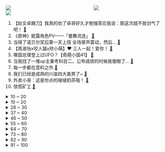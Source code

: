 <div >
	<a style="float:left;width:55%;" href = "https://github.com/anuraghazra/github-readme-stats">
	 <img src = "https://github-readme-stats.vercel.app/api?username=iuuuuuaena&theme=buefy&show_icons=true"/>
	</a>
	<a  style="float:right;width:45%" href = "https://github.com/anuraghazra/github-readme-stats">
	 <img  src="https://github-readme-stats.vercel.app/api/top-langs/?username=anuraghazra&layout=compact"/>
	</a>
	</div>

[![](https://img.shields.io/badge/jxd-@jxdgogogo.xyz-yellowgreen.svg)](https://www.jxdgogogo.xyz)<br>
1. 【赵文卓踢刀】我真的劝了卓哥好久才勉强答应我说：那这次就不放剑气了吧！ [:link:](//www.bilibili.com/video/BV1cP41177FL) <br>
2. 《原神》妮露角色PV——「曼舞流连」 [:link:](//www.bilibili.com/video/BV1NP411J7KM) <br>
3. 当得了诺贝尔奖后第一天上班 全场掌声雷动，然后… [:link:](//www.bilibili.com/video/BV1yT411P7in) <br>
4. 【周淑怡x咬人猫x欣小萌】❤️  三人一起！爱你！ [:link:](//www.bilibili.com/video/BV1GG4y1W7qr) <br>
5. 哪国总理登上过UFO？【奇葩小国41】 [:link:](//www.bilibili.com/video/BV1YN4y1N76N) <br>
6. 当我找了一堆up主重考科目二，公布成绩的时候我傻眼了… [:link:](//www.bilibili.com/video/BV1fG4y1W7dN) <br>
7. 每一步都在意料之外 [:link:](//www.bilibili.com/video/BV15B4y1E7Pf) <br>
8. 我们已经是成熟的川渝四大美男了~ [:link:](//www.bilibili.com/video/BV11T411P7u8) <br>
9. 外卖小哥：这是你点的啵啵奶茶哦！ [:link:](//www.bilibili.com/video/BV1BR4y197CT) <br>
10. 惊慌矿工 [:link:](//www.bilibili.com/video/BV1Ut4y1F7Ja) <br>
<details>
<summary>10 ~ 20</summary>

11. 我结婚以后，这些美少女就托付给你们了【阅片无数特别篇】 [:link:](//www.bilibili.com/video/BV1qe411j79j) <br>
12. 也许 这就是命 [:link:](//www.bilibili.com/video/BV1cT411N7MZ) <br>
13. 我打了10000局排位，只为这一局的胜利！！ [:link:](//www.bilibili.com/video/BV1D8411s7ty) <br>
14. 我本以为手打大铁锅已经是我的极限了，直到我遇到了手打牛肉丸.... [:link:](//www.bilibili.com/video/BV1NG4y1s7B3) <br>
15. 贫穷限制了我的想象 [:link:](//www.bilibili.com/video/BV1vt4y1c73V) <br>
16. 秀男友界的天花板！！！ [:link:](//www.bilibili.com/video/BV1iT411P7uR) <br>
17. 【潮王】我不信谁敢穿这样上街 [:link:](//www.bilibili.com/video/BV1Ye4y167oz) <br>
18. 【十月霸权】转生成为魔剑亚托克斯~暗裔的奇妙冒险（第一集） [:link:](//www.bilibili.com/video/BV1MG4y1s79t) <br>
19. 哪个鬼才教你这么二创的？！DNA都给我创碎了！ [:link:](//www.bilibili.com/video/BV1fB4y1L7Se) <br>
</details>
<details>
<summary>19 ~ 20</summary>

20. 除了追着牛啃，还有比《香菜牛肉》更简单的牛肉的做法了吗？ [:link:](//www.bilibili.com/video/BV1Mg411v7DL) <br>
21. 有个社交恐惧症的朋友是什么体验！ [:link:](//www.bilibili.com/video/BV1aT411K78F) <br>
22. 三年之期已到，我要回异世界啦 [:link:](//www.bilibili.com/video/BV1We4y1n7kV) <br>
23. 【时代少年团】《浅炸一下吧！》01：重新相聚的时刻 [:link:](//www.bilibili.com/video/BV1BT411P7k4) <br>
24. 吃光就是我们公司的工作内容 [:link:](//www.bilibili.com/video/BV1JN4y1N7hk) <br>
25. 万万没想到啊！今年物理诺奖是量子纠缠啊，这太炸裂了啊！ [:link:](//www.bilibili.com/video/BV1nG4y1W7go) <br>
26. 【warma】为了唱rap我咬到三次舌头 [:link:](//www.bilibili.com/video/BV1N24y197PX) <br>
27. 今儿去打卡拉斯维加斯一家美式薯条餐厅！你们觉得这100刀花的值吗？ [:link:](//www.bilibili.com/video/BV1TT411P7Bo) <br>
28. 坚持热爱1万小时，就是普通人的逆袭捷径 [:link:](//www.bilibili.com/video/BV1ft4y1F7Bf) <br>
</details>
<details>
<summary>28 ~ 30</summary>

29. 这五个神器确实强大…… [:link:](//www.bilibili.com/video/BV1m841147N8) <br>
30. ⚡每天一遍，家长升天⚡ [:link:](//www.bilibili.com/video/BV1924y1X7k4) <br>
31. 当你尝试将虚假广告做成游戏... [:link:](//www.bilibili.com/video/BV1Ue4y1H7ER) <br>
32. 中文系小伙走火入魔，在洛河里背诵《洛神赋》 [:link:](//www.bilibili.com/video/BV1HN4y1N7w5) <br>
33. 趁着国庆终于有机会到南昌好好旅游了，除了好好放松，当然也要狠狠记录啊！ [:link:](//www.bilibili.com/video/BV1F8411x7hQ) <br>
34. 还敢敲诈勒索，这波可还刑？ [:link:](//www.bilibili.com/video/BV1DP411E7Nm) <br>
35. 【Stray Kids】"CASE 143" M/V [:link:](//www.bilibili.com/video/BV1jG411E7jh) <br>
36. 可我确实也会嫉妒啊... [:link:](//www.bilibili.com/video/BV1AT411N7LT) <br>
37. ⚡擦 大 哥⚡ [:link:](//www.bilibili.com/video/BV1se4y1n7pV) <br>
</details>
<details>
<summary>37 ~ 40</summary>

38. 带女朋友去算命...算 了 个 鬼 ？！！ [:link:](//www.bilibili.com/video/BV1EB4y1j76F) <br>
39. 国庆第二天，给大家普及一个知识 [:link:](//www.bilibili.com/video/BV16V4y1N7jn) <br>
40. 《明日方舟》EP - A Sweet Rendez-vous [:link:](//www.bilibili.com/video/BV1Ye4y1B7ru) <br>
41. 鸭子淋雨一动不动？ [:link:](//www.bilibili.com/video/BV1zG4y1H7kd) <br>
42. 汤姆家到底多有钱？贫穷限制了我的想象！ [:link:](//www.bilibili.com/video/BV1Rg411a7x8) <br>
43. 好好同大家道个别吧，我要为小芋圆挣生活费去了 [:link:](//www.bilibili.com/video/BV1ZR4y1971B) <br>
44. [菊草TOON] 被兽人奴隶抓住的贵族 [:link:](//www.bilibili.com/video/BV13e4y167B3) <br>
45. 真 假 养 猪 流 [:link:](//www.bilibili.com/video/BV1rP411n7Vk) <br>
46. 还是那个动画渣 [:link:](//www.bilibili.com/video/BV1Gt4y1A7HN) <br>
</details>
<details>
<summary>46 ~ 50</summary>

47. 我点高香敬神明 抵我心中意难平 [:link:](//www.bilibili.com/video/BV1J24y197CR) <br>
48. 物业大哥搭讪富二代女大学生业主？难说！【慧小媛】 [:link:](//www.bilibili.com/video/BV1gP41177jx) <br>
49. 【非官方S12主题曲】-《天选》中国风燃曲为LPL加油！ [:link:](//www.bilibili.com/video/BV1Ad4y1B7BN) <br>
50. 躲闪摇!但是二次元 [:link:](//www.bilibili.com/video/BV1jT411P7d1) <br>
51. 红墙下的南风 [:link:](//www.bilibili.com/video/BV1614y1a714) <br>
52. 所以这波吃到天使大招的土龙，会有多帅？ [:link:](//www.bilibili.com/video/BV17N4y1A7cd) <br>
53. 一键变美图的宝藏滤镜，妈妈再也不用担心我不会p图了 [:link:](//www.bilibili.com/video/BV1ze4y1r736) <br>
54. 本地帮会太有礼貌！香港古惑仔带老婆来海南做客，漠叔买车票送站。 [:link:](//www.bilibili.com/video/BV1HV4y1K7iZ) <br>
55. 再遛遛狗命没了 [:link:](//www.bilibili.com/video/BV1iW4y1n7RV) <br>
</details>
<details>
<summary>55 ~ 60</summary>

56. 《拯救大兵小亮》 [:link:](//www.bilibili.com/video/BV1LT411P71b) <br>
57. 和 牛 战 斧 天 花 板 [:link:](//www.bilibili.com/video/BV16e4y1r7LA) <br>
58. 800W粉丝UP主开什么车？小潮院长新车首秀！ [:link:](//www.bilibili.com/video/BV1vR4y197mZ) <br>
59. 比完了，级别第五，对手很优秀，我继续努力，谢谢各位粉丝的支持。 [:link:](//www.bilibili.com/video/BV1C24y197f4) <br>
60. 你们宿舍是个核电站是吧！ [:link:](//www.bilibili.com/video/BV1724y1d7y3) <br>
61. 截瘫消防员急需救命治疗，全网寻找这几位医生教授！！！ [:link:](//www.bilibili.com/video/BV198411x7XH) <br>
62. 当代顶级替身文学，莫言帮余华签名，哈哈哈哈哈哈笑死 [:link:](//www.bilibili.com/video/BV1q8411s7g4) <br>
63. 25年了，我们再也拍不出这么轰轰烈烈的故事了，一部国产史诗电影！《红河谷》 [:link:](//www.bilibili.com/video/BV1xN4y1A7GA) <br>
64. 服务员:正方形？ [:link:](//www.bilibili.com/video/BV17N4y1N7NR) <br>
</details>
<details>
<summary>64 ~ 70</summary>

65. 全 员 奸 臣 [:link:](//www.bilibili.com/video/BV14g411Y7iy) <br>
66. 自助餐仨战士把厨师累坏了！ [:link:](//www.bilibili.com/video/BV1a14y187a6) <br>
67. 老妈还是一如既往的细心。 [:link:](//www.bilibili.com/video/BV1kd4y1q79c) <br>
68. 进来看万叶教你丝滑转刀 [:link:](//www.bilibili.com/video/BV1KR4y1o7aZ) <br>
69. 【RAY】不等了！我把MG风灵高达1/100提前做出来了【水星的魔女】 [:link:](//www.bilibili.com/video/BV17G411n7dj) <br>
70. 现在好了！就连最后的灯也熄灭了！ [:link:](//www.bilibili.com/video/BV1At4y1c7i1) <br>
71. 父 慈 子 笑 [:link:](//www.bilibili.com/video/BV1Le4y1z7Lr) <br>
72. 捡到一只黑猫警长 [:link:](//www.bilibili.com/video/BV19d4y1q7RE) <br>
73. 四周年快乐💕从大学到现在 [:link:](//www.bilibili.com/video/BV1LD4y1y7Qi) <br>
</details>
<details>
<summary>73 ~ 80</summary>

74. 《 金 属 机 械 萌 妹 成 长 指 南 》 [:link:](//www.bilibili.com/video/BV1bG411E7tN) <br>
75. 高考语文134的积累本|学习方法分享|高三的语文学习经验 [:link:](//www.bilibili.com/video/BV1Qe4y1B795) <br>
76. ［sad cat dance/灵能百分百］灵幻的sad "fox"dance [:link:](//www.bilibili.com/video/BV16t4y1F75v) <br>
77. “风筝可以冷门，但不能邪门” [:link:](//www.bilibili.com/video/BV1Re4y1H7mC) <br>
78. 胆小者勿入 [:link:](//www.bilibili.com/video/BV14e4y1z7gn) <br>
79. 国庆不放假啊  女儿都想我了... [:link:](//www.bilibili.com/video/BV1ct4y1A7pF) <br>
80. 【阿斗】血色婚礼名场面来袭，堪称美剧反转之最！美剧史诗巨作《权力的游戏》第12期 [:link:](//www.bilibili.com/video/BV1L8411x7m1) <br>
81. 地震腿吓软的网红猫找不到领养？还有人投毒？！！ [:link:](//www.bilibili.com/video/BV1yN4y1P7Vh) <br>
82. 第一次去陌生up主家，几次差点流泪，还好都忍住了！！！ [:link:](//www.bilibili.com/video/BV1Q8411s785) <br>
</details>
<details>
<summary>82 ~ 90</summary>

83. 🐶行不行啊！细狗🐶 [:link:](//www.bilibili.com/video/BV1tB4y1E7ZF) <br>
84. 男生宿舍，当你有一个喜欢种花的室友 [:link:](//www.bilibili.com/video/BV1Fe411j7LA) <br>
85. 正经一回：冬天没有花了，蜜蜂采什么？ [:link:](//www.bilibili.com/video/BV1mG4y1W7Ea) <br>
86. 王老菊教你断剑奇侠（第二季01）- 雷氏侠义传 [:link:](//www.bilibili.com/video/BV1C8411x7wo) <br>
87. 要开始跟我动真格了是吧？ [:link:](//www.bilibili.com/video/BV1fN4y1P7DU) <br>
88. 这嘴巴有鼻子有眼的 [:link:](//www.bilibili.com/video/BV16e4y1z7fb) <br>
89. 他说，怕自己的脸影响军人形象，怕媳妇儿看到，你愿意为这样一张脸点赞吗？致敬，辛苦了！ [:link:](//www.bilibili.com/video/BV1YN4y1N7P8) <br>
90. 明天就要结婚了，老公拍出来太油腻，能反悔吗T T [:link:](//www.bilibili.com/video/BV1314y1h7up) <br>
91. 出差回家发现三只猫都中毒了！连夜送去抢救才活下来 到底谁干的？ [:link:](//www.bilibili.com/video/BV1DT411P7gM) <br>
</details>
<details>
<summary>91 ~ 100</summary>

92. “这大概就是童话故事里的秋天吧” [:link:](//www.bilibili.com/video/BV1Ae4y1p7oq) <br>
93. alticute:毛笔浅画一下雷电将军母子 [:link:](//www.bilibili.com/video/BV15B4y1E7RD) <br>
94. 广东人放假有多忙？ [:link:](//www.bilibili.com/video/BV1ke411L74i) <br>
95. 赛诺cv连麦抽卡！提纳里cv：我要抽的是赛诺！儿子你怎么来了？#15 [:link:](//www.bilibili.com/video/BV1FD4y1y7EG) <br>
96. 我们提前拿到了Ti11的周边... [:link:](//www.bilibili.com/video/BV1jT411P7Yv) <br>
97. 你骂我行，你发问号你看我喷不喷你就完事儿了 [:link:](//www.bilibili.com/video/BV1S24y1X7iR) <br>
98. 我的天，手皮都撕开了吗？液态乳液还能这么玩，节目效果拉满 [:link:](//www.bilibili.com/video/BV1rD4y1C719) <br>
99. 笑不活了 [:link:](//www.bilibili.com/video/BV13t4y1c7GU) <br>
100. 一百万读评论，但是小羊！ [:link:](//www.bilibili.com/video/BV16G4y1H7xn) <br>
</details>
